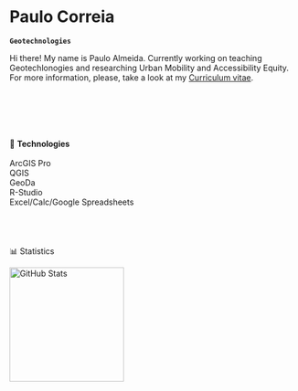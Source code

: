 # Paulo Correia

**`Geotechnologies`**

Hi there! My name is Paulo Almeida. Currently working on teaching Geotechlonogies and researching Urban Mobility and Accessibility Equity. For more information, please, take a look at my [Curriculum vitae](http://lattes.cnpq.br/4223679245702863).


<p align="left">
<br>
  <br>
  <br>
  <br>
  <br>
🤖  <b>Technologies  </b>
 <br> <br>
ArcGIS Pro
   <br>
QGIS
   <br>
GeoDa
   <br>
R-Studio
   <br>
Excel/Calc/Google Spreadsheets
   <br>   <br>   <br>   <br>   <br>
 📊 Statistics

<p>
  <img 
    align="left" 
    alt="GitHub Stats" 
    height="200" 
    style="padding-right: 10px;" 
    src="https://github-readme-stats.vercel.app/api?username=paulogeo&show_icons=true&theme=tokyonight&include_all_commits=true&locale=pt-br" 
  />



</p>
   
